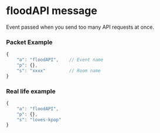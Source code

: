 # floodAPI message

Event passed when you send too many API requests at once.

### Packet Example

```js
{
    "a": "floodAPI",    // Event name
    "p": {},
    "s": "xxxx"         // Room name
}
```
### Real life example
```js
{
    "a": "floodAPI",
    "p": {},
    "s": "loves-kpop"
}
```